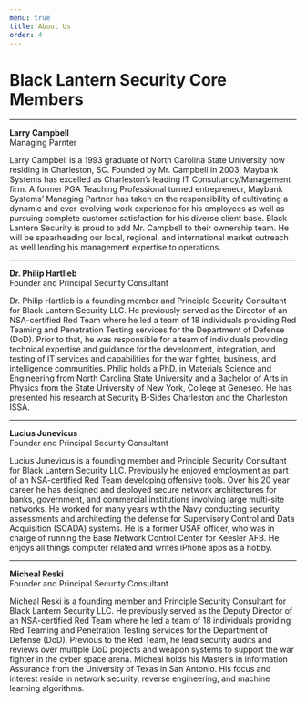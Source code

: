 ```yaml
---
menu: true
title: About Us
order: 4
---
```


# Black Lantern Security Core Members

---

**Larry Campbell**  
Managing Parnter

Larry Campbell is a 1993 graduate of North Carolina State University now residing in Charleston, SC. Founded by Mr. Campbell in 2003, Maybank Systems has excelled as Charleston’s leading IT Consultancy/Management firm. A former PGA Teaching Professional turned entrepreneur, Maybank Systems’ Managing Partner has taken on the responsibility of cultivating a dynamic and ever-evolving work experience for his employees as well as pursuing complete customer satisfaction for his diverse client base. Black Lantern Security is proud to add Mr. Campbell to their ownership team.  He will be spearheading our local, regional, and international market outreach as well lending his management expertise to operations. 


---

**Dr. Philip Hartlieb**  
Founder and Principal Security Consultant

Dr. Philip Hartlieb is a founding member and Principle Security Consultant for Black Lantern Security LLC. He previously served as the Director of an NSA-certified Red Team where he led a team of 18 individuals providing Red Teaming and Penetration Testing services for the Department of Defense (DoD). Prior to that, he was responsible for a team of individuals providing technical expertise and guidance for the development, integration, and testing of IT services and capabilities for the war fighter, business, and intelligence communities. Philip holds a PhD. in Materials Science and Engineering from North Carolina State University and a Bachelor of Arts in Physics from the State University of New York, College at Geneseo. He has presented his research at Security B-Sides Charleston and the Charleston ISSA.

---

**Lucius Junevicus**  
Founder and Principal Security Consultant

Lucius Junevicus is a founding member and Principle Security Consultant for Black Lantern Security LLC.  Previously he enjoyed employment as part of an NSA-certified Red Team developing offensive tools. Over his 20 year career he has designed and deployed secure network architectures for banks, government, and commercial institutions involving large multi-site networks. He worked for many years with the Navy conducting security assessments and architecting the defense for Supervisory Control and Data Acquisition (SCADA) systems.  He is a former USAF officer, who was in charge of running the Base Network Control Center for Keesler AFB.  He enjoys all things computer related and writes iPhone apps as a hobby.

---

**Micheal Reski**  
Founder and Principal Security Consultant

Micheal Reski is a founding member and Principle Security Consultant for Black Lantern Security LLC. He previously served as the Deputy Director of an NSA-certified Red Team where he led a team of 18 individuals providing Red Teaming and Penetration Testing services for the Department of Defense (DoD). Previous to the Red Team, he lead security audits and reviews over multiple DoD projects and weapon systems to support the war fighter in the cyber space arena. Micheal holds his Master’s in Information Assurance from the University of Texas in San Antonio. His focus and interest reside in network security, reverse engineering, and machine learning algorithms.